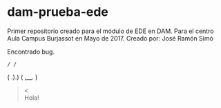 # dam-prueba-ede
Primer repositorio creado para el módulo de EDE en DAM. Para el centro Aula Campus Burjassot en Mayo de 2017.
Creado por: José Ramón Simó

Encontrado bug.

    / /
  ( .).)
 ( ,__. )
  >   <  
  Hola!